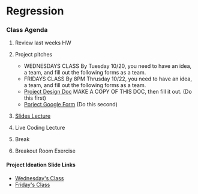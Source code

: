 # Regression

### Class Agenda
1. Review last weeks HW
2. Project pitches
	* WEDNESDAYS CLASS By Tuesday 10/20, you need to have an idea, a team, and fill out the following forms as a team. 
	* FRIDAYS CLASS By 8PM Thrusday 10/22, you need to have an idea, a team, and fill out the following forms as a team. 
	* [Project Design Doc](https://docs.google.com/document/d/1avQ6WheD7tdgx54c0rrEHVoz9I6kpgMTA7HeYMWMKGc/edit?usp=sharing) MAKE A COPY OF THIS DOC, then fill it out. (Do this first) 
	* [Porject Google Form](https://docs.google.com/forms/d/e/1FAIpQLSfK3Kk9TPD_ICgVKma49JNMknNcLuX3W71_PTvJEqrsXbanog/viewform?usp=sf_link) (Do this second) 

3. [Slides Lecture](https://docs.google.com/presentation/d/1zIm-B1dtiDqmzLkwobKfVGag-ShnyxoAn4_NmcTlndI/edit?usp=sharing)
4. Live Coding Lecture
5. Break
6. Breakout Room Exercise


#### Project Ideation Slide Links
* [Wednesday's Class](https://docs.google.com/presentation/d/1cMfTzuYYOijC_C0NTImBJcOSlzmdSZ7jBLqHMADfa1c/edit#slide=id.ga02c2d21d0_0_66)
* [Friday's Class](https://docs.google.com/presentation/d/1wkq4wXhmq3haG_HXJFIOkV-fUWNcg_q5IYt3AC9qeqo/edit#slide=id.ga02c2d21d3_0_30)


